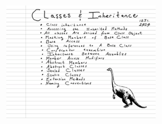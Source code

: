 
<a>
  <img src="https://github.com/stan-alam/Csharp/blob/develop/viscsharp/08/images/vischarp08%20-%20page%201.png" width="80%" height="80%">
</a>
